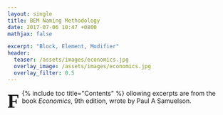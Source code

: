 ```yaml
---
layout: single
title: BEM Naming Methodology
date: 2017-07-06 10:47 +0800
mathjax: false

excerpt: "Block, Element, Modifier"
header:
  teaser: /assets/images/economics.jpg
  overlay_image: /assets/images/economics.jpg
  overlay_filter: 0.5
---
```

{% include toc title="Contents" %}
<span style = "display:block;
	float:left;
	font-family:Georgia;
	font-size: 310%;
	font-weight: bold;
	line-height: 90%;
	margin-right: 6px;
	margin-bottom:-2px;
	margin-top: 7px;">F</span>ollowing excerpts are from the book *Economics*, 9th edition, wrote by Paul A Samuelson.

# 

